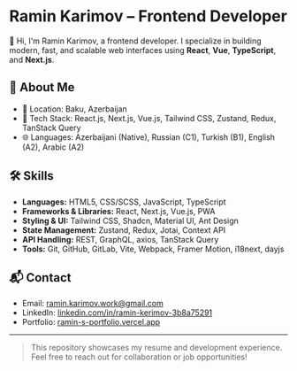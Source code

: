 # Ramin Karimov – Frontend Developer

👋 Hi, I'm Ramin Karimov, a frontend developer. I specialize in building modern, fast, and scalable web interfaces using **React**, **Vue**, **TypeScript**, and **Next.js**.

## 📍 About Me
- 📌 Location: Baku, Azerbaijan  
- 🧠 Tech Stack: React.js, Next.js, Vue.js, Tailwind CSS, Zustand, Redux, TanStack Query  
- 🌐 Languages: Azerbaijani (Native), Russian (C1), Turkish (B1), English (A2), Arabic (A2)


## 🛠 Skills

- **Languages:** HTML5, CSS/SCSS, JavaScript, TypeScript  
- **Frameworks & Libraries:** React, Next.js, Vue.js, PWA  
- **Styling & UI:** Tailwind CSS, Shadcn, Material UI, Ant Design  
- **State Management:** Zustand, Redux, Jotai, Context API  
- **API Handling:** REST, GraphQL, axios, TanStack Query  
- **Tools:** Git, GitHub, GitLab, Vite, Webpack, Framer Motion, i18next, dayjs


## 📬 Contact

- Email: [ramin.karimov.work@gmail.com](mailto:ramin.karimov.work@gmail.com)  
- LinkedIn: [linkedin.com/in/ramin-kerimov-3b8a75291](https://www.linkedin.com/in/ramin-kerimov-3b8a75291/)  
- Portfolio: [ramin-s-portfolio.vercel.app](https://ramin-s-portfolio.vercel.app/)

---

> This repository showcases my resume and development experience. Feel free to reach out for collaboration or job opportunities!
